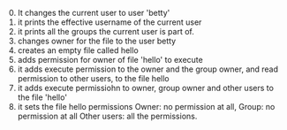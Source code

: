 0) It changes the current user to user 'betty'
1) it prints the effective username of the current user
2) it prints all the groups the current user is part of.
3) changes owner for the file to the user betty
4) creates an empty file called hello
5) adds permission for owner of file 'hello' to execute
6) it adds execute permission to the owner and the group owner, and read permission to other users, to the file hello
7) it adds execute permissiohn to owner, group owner and other users to the file 'hello'
8) it sets the file hello permissions Owner: no permission at all, Group: no permission at all
Other users: all the permissions.